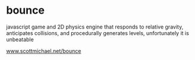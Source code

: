 # bounce
javascript game and 2D physics engine that responds to relative gravity, anticipates collisions, and procedurally generates levels, unfortunately it is unbeatable

<a href="www.scottmichael.net/bounce">www.scottmichael.net/bounce</a>
